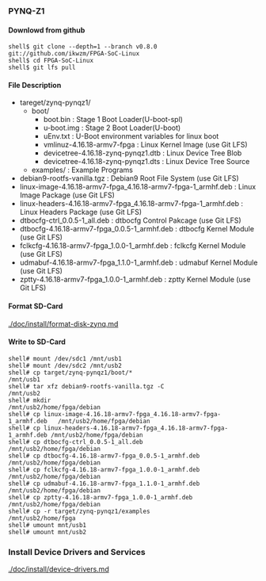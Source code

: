 ### PYNQ-Z1

#### Downlowd from github

```console
shell$ git clone --depth=1 --branch v0.8.0 git://github.com/ikwzm/FPGA-SoC-Linux
shell$ cd FPGA-SoC-Linux
shell$ git lfs pull
```

#### File Description

 * tareget/zynq-pynqz1/
   + boot/
     - boot.bin                                                    : Stage 1 Boot Loader(U-boot-spl)
     - u-boot.img                                                  : Stage 2 Boot Loader(U-boot)
     - uEnv.txt                                                    : U-Boot environment variables for linux boot
     - vmlinuz-4.16.18-armv7-fpga                                  : Linux Kernel Image       (use Git LFS)
     - devicetree-4.16.18-zynq-pynqz1.dtb                          : Linux Device Tree Blob   
     - devicetree-4.16.18-zynq-pynqz1.dts                          : Linux Device Tree Source
   + examples/                                                     : Example Programs
 * debian9-rootfs-vanilla.tgz                                      : Debian9 Root File System (use Git LFS)
 * linux-image-4.16.18-armv7-fpga_4.16.18-armv7-fpga-1_armhf.deb   : Linux Image Package      (use Git LFS)
 * linux-headers-4.16.18-armv7-fpga_4.16.18-armv7-fpga-1_armhf.deb : Linux Headers Package    (use Git LFS)
 * dtbocfg-ctrl_0.0.5-1_all.deb                                    : dtbocfg Control Pakcage  (use Git LFS)
 * dtbocfg-4.16.18-armv7-fpga_0.0.5-1_armhf.deb                    : dtbocfg Kernel Module    (use Git LFS)
 * fclkcfg-4.16.18-armv7-fpga_1.0.0-1_armhf.deb                    : fclkcfg Kernel Module    (use Git LFS)
 * udmabuf-4.16.18-armv7-fpga_1.1.0-1_armhf.deb                    : udmabuf Kernel Module    (use Git LFS)
 * zptty-4.16.18-armv7-fpga_1.0.0-1_armhf.deb                      : zptty   Kernel Module    (use Git LFS)

#### Format SD-Card

[./doc/install/format-disk-zynq.md](format-disk-zynq.md)

#### Write to SD-Card

````console
shell# mount /dev/sdc1 /mnt/usb1
shell# mount /dev/sdc2 /mnt/usb2
shell# cp target/zynq-pynqz1/boot/*                                       /mnt/usb1
shell# tar xfz debian9-rootfs-vanilla.tgz -C                              /mnt/usb2
shell# mkdir                                                              /mnt/usb2/home/fpga/debian
shell# cp linux-image-4.16.18-armv7-fpga_4.16.18-armv7-fpga-1_armhf.deb   /mnt/usb2/home/fpga/debian
shell# cp linux-headers-4.16.18-armv7-fpga_4.16.18-armv7-fpga-1_armhf.deb /mnt/usb2/home/fpga/debian
shell# cp dtbocfg-ctrl_0.0.5-1_all.deb                                    /mnt/usb2/home/fpga/debian
shell# cp dtbocfg-4.16.18-armv7-fpga_0.0.5-1_armhf.deb                    /mnt/usb2/home/fpga/debian
shell# cp fclkcfg-4.16.18-armv7-fpga_1.0.0-1_armhf.deb                    /mnt/usb2/home/fpga/debian
shell# cp udmabuf-4.16.18-armv7-fpga_1.1.0-1_armhf.deb                    /mnt/usb2/home/fpga/debian
shell# cp zptty-4.16.18-armv7-fpga_1.0.0-1_armhf.deb                      /mnt/usb2/home/fpga/debian
shell# cp -r target/zynq-pynqz1/examples                                  /mnt/usb2/home/fpga
shell# umount mnt/usb1
shell# umount mnt/usb2
````

### Install Device Drivers and Services

[./doc/install/device-drivers.md](device-drivers.md)

